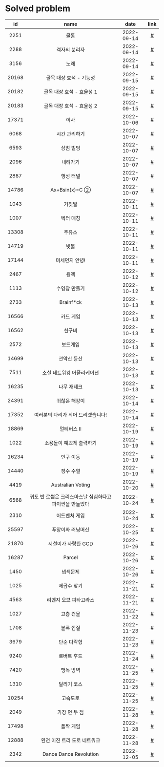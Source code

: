 # Solved problem

|  id   |                           name                           |    date    |           link            |
| :---: | :------------------------------------------------------: | :--------: | :-----------------------: |
| 2251  |                           물통                           | 2022-09-14 | [#](https://boj.kr/2251)  |
| 2288  |                      격자의 분리자                       | 2022-09-14 | [#](https://boj.kr/2288)  |
| 3156  |                           노래                           | 2022-09-14 | [#](https://boj.kr/3156)  |
| 20168 |                 골목 대장 호석 - 기능성                  | 2022-09-15 | [#](https://boj.kr/20168) |
| 20182 |                골목 대장 호석 - 효율성 1                 | 2022-09-15 | [#](https://boj.kr/20182) |
| 20183 |                골목 대장 호석 - 효율성 2                 | 2022-09-15 | [#](https://boj.kr/20183) |
| 17371 |                           이사                           | 2022-10-06 | [#](https://boj.kr/17371) |
| 6068  |                      시간 관리하기                       | 2022-10-07 | [#](https://boj.kr/6068)  |
| 6593  |                        상범 빌딩                         | 2022-10-07 | [#](https://boj.kr/6593)  |
| 2096  |                         내려가기                         | 2022-10-07 | [#](https://boj.kr/2096)  |
| 2887  |                        행성 터널                         | 2022-10-07 | [#](https://boj.kr/2887)  |
| 14786 |                      Ax+Bsin(x)=C ②                      | 2022-10-07 | [#](https://boj.kr/14786) |
| 1043  |                          거짓말                          | 2022-10-11 | [#](https://boj.kr/1043)  |
| 1007  |                        벡터 매칭                         | 2022-10-11 | [#](https://boj.kr/1007)  |
| 13308 |                          주유소                          | 2022-10-11 | [#](https://boj.kr/13308) |
| 14719 |                           빗물                           | 2022-10-11 | [#](https://boj.kr/14719) |
| 17144 |                      미세먼지 안녕!                      | 2022-10-11 | [#](https://boj.kr/17144) |
| 2467  |                           용액                           | 2022-10-12 | [#](https://boj.kr/2467)  |
| 1113  |                      수영장 만들기                       | 2022-10-12 | [#](https://boj.kr/1113)  |
| 2733  |                        Brainf\*ck                        | 2022-10-13 | [#](https://boj.kr/2733)  |
| 16566 |                        카드 게임                         | 2022-10-13 | [#](https://boj.kr/16566) |
| 16562 |                          친구비                          | 2022-10-13 | [#](https://boj.kr/16562) |
| 2572  |                         보드게임                         | 2022-10-13 | [#](https://boj.kr/2572)  |
| 14699 |                       관악산 등산                        | 2022-10-13 | [#](https://boj.kr/14699) |
| 7511  |                소셜 네트워킹 어플리케이션                | 2022-10-13 | [#](https://boj.kr/7511)  |
| 16235 |                       나무 재테크                        | 2022-10-13 | [#](https://boj.kr/16235) |
| 24391 |                      귀찮은 해강이                       | 2022-10-14 | [#](https://boj.kr/24391) |
| 17352 |            여러분의 다리가 되어 드리겠습니다!            | 2022-10-14 | [#](https://boj.kr/17352) |
| 18869 |                        멀티버스 Ⅱ                        | 2022-10-19 | [#](https://boj.kr/18869) |
| 1022  |                 소용돌이 예쁘게 출력하기                 | 2022-10-19 | [#](https://boj.kr/1022)  |
| 16234 |                        인구 이동                         | 2022-10-19 | [#](https://boj.kr/16234) |
| 14440 |                        정수 수열                         | 2022-10-19 | [#](https://boj.kr/14440) |
| 4419  |                    Australian Voting                     | 2022-10-20 | [#](https://boj.kr/4419)  |
| 6568  | 귀도 반 로썸은 크리스마스날 심심하다고 파이썬을 만들었다 | 2022-10-24 | [#](https://boj.kr/6568)  |
| 2310  |                      어드벤처 게임                       | 2022-10-24 | [#](https://boj.kr/2310)  |
| 25597 |                    푸앙이와 러닝머신                     | 2022-10-25 | [#](https://boj.kr/25597) |
| 21870 |                   시철이가 사랑한 GCD                    | 2022-10-26 | [#](https://boj.kr/21870) |
| 16287 |                          Parcel                          | 2022-10-26 | [#](https://boj.kr/16287) |
| 1450  |                         냅색문제                         | 2022-10-26 | [#](https://boj.kr/1450)  |
| 1025  |                       제곱수 찾기                        | 2022-11-21 | [#](https://boj.kr/1025)  |
| 4563  |                  리벤지 오브 피타고라스                  | 2022-11-21 | [#](https://boj.kr/4563)  |
| 1027  |                        고층 건물                         | 2022-11-22 | [#](https://boj.kr/1027)  |
| 1708  |                        볼록 껍질                         | 2022-11-23 | [#](https://boj.kr/1708)  |
| 3679  |                       단순 다각형                        | 2022-11-23 | [#](https://boj.kr/3679)  |
| 9240  |                       로버트 후드                        | 2022-11-24 | [#](https://boj.kr/9240)  |
| 7420  |                        맹독 방벽                         | 2022-11-25 | [#](https://boj.kr/7420)  |
| 1310  |                       달리기 코스                        | 2022-11-25 | [#](https://boj.kr/1310)  |
| 10254 |                         고속도로                         | 2022-11-25 | [#](https://boj.kr/10254) |
| 2049  |                      가장 먼 두 점                       | 2022-11-28 | [#](https://boj.kr/2049)  |
| 17498 |                        폴짝 게임                         | 2022-11-28 | [#](https://boj.kr/17498) |
| 12888 |               완전 이진 트리 도로 네트워크               | 2022-11-28 | [#](https://boj.kr/12888) |
| 2342  |                  Dance Dance Revolution                  | 2022-12-05 | [#](https://boj.kr/2342)  |
